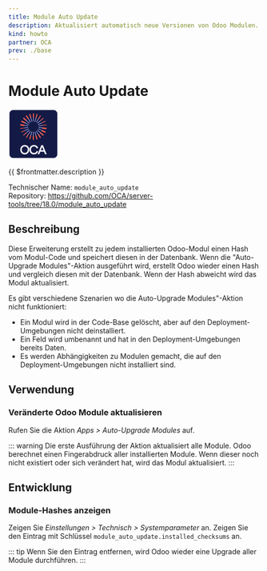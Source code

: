 ```yaml
---
title: Module Auto Update
description: Aktualisiert automatisch neue Versionen von Odoo Modulen.
kind: howto
partner: OCA
prev: ./base
---
```


# Module Auto Update

![icon_oca_app](attachments/icon_oca_app.png)

{{ $frontmatter.description }}

Technischer Name: `module_auto_update`\
Repository: <https://github.com/OCA/server-tools/tree/18.0/module_auto_update>

## Beschreibung

Diese Erweiterung erstellt zu jedem installierten Odoo-Modul einen Hash vom Modul-Code und speichert diesen in der Datenbank. Wenn die "Auto-Upgrade Modules"-Aktion ausgeführt wird, erstellt Odoo wieder einen Hash und vergleich diesen mit der Datenbank. Wenn der Hash abweicht wird das Modul aktualisiert.

Es gibt verschiedene Szenarien wo die Auto-Upgrade Modules"-Aktion nicht funktioniert:

- Ein Modul wird in der Code-Base gelöscht, aber auf den Deployment-Umgebungen nicht deinstalliert.
- Ein Feld wird umbenannt und hat in den Deployment-Umgebungen bereits Daten.
- Es werden Abhängigkeiten zu Modulen gemacht, die auf den Deployment-Umgebungen nicht installiert sind.

## Verwendung

### Veränderte Odoo Module aktualisieren

Rufen Sie die Aktion _Apps > Auto-Upgrade Modules_ auf.

::: warning
Die erste Ausführung der Aktion aktualisiert alle Module. Odoo berechnet einen Fingerabdruck aller installierten Module. Wenn dieser noch nicht existiert oder sich verändert hat, wird das Modul aktualisiert.
:::

## Entwicklung

### Module-Hashes anzeigen

Zeigen Sie _Einstellungen > Technisch > Systemparameter_ an. Zeigen Sie den Eintrag mit Schlüssel `module_auto_update.installed_checksums` an.

::: tip
Wenn Sie den Eintrag entfernen, wird Odoo wieder eine Upgrade aller Module durchführen.
:::
